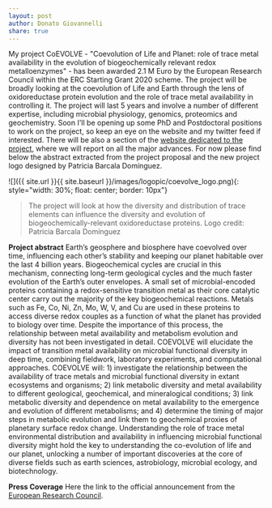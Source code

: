 ```yaml
---
layout: post
author: Donato Giovannelli
share: true
---
```


My project CoEVOLVE - "Coevolution of Life and Planet: role of trace metal availability in the evolution of biogeochemically relevant redox metalloenzymes" - has been awarded 2.1 M Euro by the European Research Council within the ERC Starting Grant 2020 scheme. The project will be broadly looking at the coevolution of Life and Earth through the lens of oxidoreductase protein evolution and the role of trace metal availability in controlling it. The project will last 5 years and involve a number of different expertise, including microbial physiology, genomics, proteomics and geochemistry.
Soon I'll be opening up some PhD and Postdoctoral positions to work on the project, so keep an eye on the website and my twitter feed if interested. There will be also a section of the [website dedicated to the project](https://dgiovannelli.github.io/erccoevolve/), where we will report on all the major advances.
For now please find below the abstract extracted from the project proposal and the new project logo designed by Patricia Barcala Domínguez.

![]({{ site.url }}{{ site.baseurl }}/images/logopic/coevolve_logo.png){: style="width: 30%; float: center; border: 10px"}

> The project will look at how the diversity and distribution of trace elements can influence the diversity and evolution of biogeochemically-relevant oxidoreductase proteins. Logo credit: Patricia Barcala Domínguez

**Project abstract**
Earth’s geosphere and biosphere have coevolved over time, influencing each other’s stability and keeping our planet habitable over the last 4 billion years. Biogeochemical cycles are crucial in this mechanism, connecting long-term geological cycles and the much faster evolution of the Earth’s outer envelopes. A small set of microbial-encoded proteins containing a redox-sensitive transition metal as their core catalytic center carry out the majority of the key biogeochemical reactions. Metals such as Fe, Co, Ni, Zn, Mo, W, V, and Cu are used in these proteins to access diverse redox couples as a function of what the planet has provided to biology over time. Despite the importance of this process, the relationship between metal availability and metabolism evolution and diversity has not been investigated in detail. COEVOLVE will elucidate the impact of transition metal availability on microbial functional diversity in deep time, combining fieldwork, laboratory experiments, and computational approaches. COEVOLVE will: 1) investigate the relationship between the availability of trace metals and microbial functional diversity in extant ecosystems and organisms; 2) link metabolic diversity and metal availability to different geological, geochemical, and mineralogical conditions; 3) link metabolic diversity and dependence on metal availability to the emergence and evolution of different metabolisms; and 4) determine the timing of major steps in metabolic evolution and link them to geochemical proxies of planetary surface redox change. Understanding the role of trace metal environmental distribution and availability in influencing microbial functional diversity might hold the key to understanding the co-evolution of life and our planet, unlocking a number of important discoveries at the core of diverse fields such as earth sciences, astrobiology, microbial ecology, and biotechnology.

**Press Coverage**
Here the link to the official announcement from the [European Research Council](https://erc.europa.eu/news/StG-recipients-2020).
